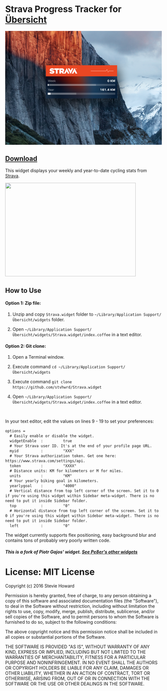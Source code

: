 
# Strava Progress Tracker for [Übersicht](http://tracesof.net/uebersicht/)

![Screenshot](https://github.com/stvhwrd/Strava.widget/blob/master/screenshot.png)

## [Download](https://github.com/stvhwrd/Strava.widget/raw/master/Strava.widget.zip)

This widget displays your weekly and year-to-date cycling stats from [Strava](https://www.strava.com/).

<img src="https://github.com/stvhwrd/Strava.widget/blob/master/instructions.jpg" width="420" height="300">

## How to Use

#### Option 1:  Zip file:

1. Unzip and copy `Strava.widget` folder to `~/Library/Application Support/Übersicht/widgets` folder.

2. Open `~/Library/Application Support/Übersicht/widgets/Strava.widget/index.coffee` in a text editor.

#### Option 2:  Git clone:

1. Open a Terminal window.

2. Execute command `cd ~/Library/Application Support/Übersicht/widgets`

3. Execute command `git clone https://github.com/stvhwrd/Strava.widget`

4. Open `~/Library/Application Support/Übersicht/widgets/Strava.widget/index.coffee` in a text editor.

<br>

In your text editor, edit the values on lines 9 - 19 to set your preferences:

```
options =
  # Easily enable or disable the widget.
  widgetEnable  :         true
  # Your Strava user ID. It's at the end of your profile page URL.
  myid          :         "XXX"
  # Your Strava authorization token. Get one here: https://www.strava.com/settings/api.
  token         :         "XXXX"
  # Distance units: KM for kilometers or M for miles.
  units         :         "KM"
  # Your yearly biking goal in kilometers.
  yearlygoal    :         "4000"
  # Vertical distance from top left corner of the screen. Set it to 0 if you're using this widget within Sidebar meta-widget. There is no need to put it inside Sidebar folder.
  top           :         "0"
  # Horizontal distance from top left corner of the screen. Set it to 0 if you're using this widget within Sidebar meta-widget. There is no need to put it inside Sidebar folder.
  left          :         "0"
```

The widget currently supports flex positioning, easy background blur and contains tons of probably very poorly written code.

##### This is a fork of Piotr Gajos' widget.  [See Pe8er's other widgets](https://github.com/Pe8er/Ubersicht-Widgets)

# License: MIT License

Copyright (c) 2016 Stevie Howard

Permission is hereby granted, free of charge, to any person obtaining a copy
of this software and associated documentation files (the "Software"), to deal
in the Software without restriction, including without limitation the rights
to use, copy, modify, merge, publish, distribute, sublicense, and/or sell
copies of the Software, and to permit persons to whom the Software is
furnished to do so, subject to the following conditions:

The above copyright notice and this permission notice shall be included in all
copies or substantial portions of the Software.

THE SOFTWARE IS PROVIDED "AS IS", WITHOUT WARRANTY OF ANY KIND, EXPRESS OR
IMPLIED, INCLUDING BUT NOT LIMITED TO THE WARRANTIES OF MERCHANTABILITY,
FITNESS FOR A PARTICULAR PURPOSE AND NONINFRINGEMENT. IN NO EVENT SHALL THE
AUTHORS OR COPYRIGHT HOLDERS BE LIABLE FOR ANY CLAIM, DAMAGES OR OTHER
LIABILITY, WHETHER IN AN ACTION OF CONTRACT, TORT OR OTHERWISE, ARISING FROM,
OUT OF OR IN CONNECTION WITH THE SOFTWARE OR THE USE OR OTHER DEALINGS IN THE
SOFTWARE.
